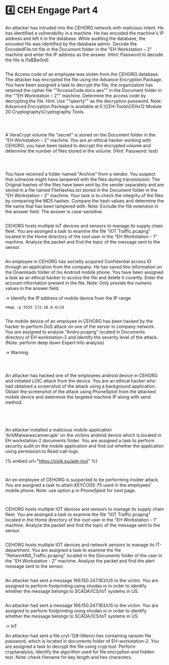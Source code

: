 # 4️⃣ CEH Engage Part 4

An attacker has intruded into the CEHORG network with malicious intent. He has identified a vulnerability in a machine. He has encoded the machine's IP address and left it in the database. While auditing the database, the encoded file was identified by the database admin. Decode the EncodedFile.txt file in the Document folder in the "EH Workstation – 2" machine and enter the IP address as the answer. (Hint: Password to decode the file is Pa\$$w0rd)

<figure><img src="../../.gitbook/assets/image (120).png" alt=""><figcaption></figcaption></figure>



The Access code of an employee was stolen from the CEHORG database. The attacker has encrypted the file using the Advance Encryption Package. You have been assigned a task to decrypt the file; the organization has retained the cipher file ""AccessCode.docx.aes"" in the Document folder in the ""EH Workstation – 2"" machine. Determine the access code by decrypting the file. Hint: Use ""qwerty"" as the decryption password. Note: Advanced Encryption Package is available at E:\CEH-Tools\CEHv12 Module 20 Cryptography\Cryptography Tools.

<figure><img src="../../.gitbook/assets/image (121).png" alt=""><figcaption></figcaption></figure>

<figure><img src="../../.gitbook/assets/image (122).png" alt=""><figcaption></figcaption></figure>

<figure><img src="../../.gitbook/assets/image (123).png" alt=""><figcaption></figcaption></figure>



A VeraCrypt volume file "secret" is stored on the Document folder in the "EH Workstation – 2" machine. You are an ethical hacker working with CEHORG; you have been tasked to decrypt the encrypted volume and determine the number of files stored in the volume. (Hint: Password: test)

<figure><img src="../../.gitbook/assets/image (124).png" alt=""><figcaption></figcaption></figure>

<figure><img src="../../.gitbook/assets/image (125).png" alt=""><figcaption></figcaption></figure>

<figure><img src="../../.gitbook/assets/image (126).png" alt=""><figcaption></figcaption></figure>



You have received a folder named "Archive" from a vendor. You suspect that someone might have tampered with the files during transmission. The Original hashes of the files have been sent by the sender separately and are stored in a file named FileHashes.txt stored in the Document folder in the "EH Workstation – 2" machine. Your task is to check the integrity of the files by comparing the MD5 hashes. Compare the hash values and determine the file name that has been tampered with. Note: Exclude the file extension in the answer field. The answer is case-sensitive.

<figure><img src="../../.gitbook/assets/image (127).png" alt=""><figcaption></figcaption></figure>



CEHORG hosts multiple IoT devices and sensors to manage its supply chain fleet. You are assinged a task to examine the file "IOT Traffic.pcapng" located in the Home directory of the root user in the "EH Workstation - 1" machine. Analyze the packet and find the topic of the message sent to the sensor.

<figure><img src="../../.gitbook/assets/image (128).png" alt=""><figcaption></figcaption></figure>





An employee in CEHORG has secretly acquired Confidential access ID through an application from the company. He has saved this information on the Downloads folder of his Android mobile phone. You have been assigned a task as an ethical hacker to access the file and delete it covertly. Enter the account information present in the file. Note: Only provide the numeric values in the answer field.



\-> Identify the IP address of mobile device from the IP range

```
nmap -p 5555 172.16.0.0/24
```



<figure><img src="../../.gitbook/assets/image (129).png" alt=""><figcaption></figcaption></figure>





The mobile device of an employee in CEHORG has been hacked by the hacker to perform DoS attack on one of the server in company network. You are assigned to analyse "Andro.pcapng" located in Documents directory of EH workstation-2 and identify the severity level of the attack. (Note: perform deep down Expert Info analysis)



\-> Warning



<figure><img src="../../.gitbook/assets/image (85).png" alt=""><figcaption></figcaption></figure>

<figure><img src="../../.gitbook/assets/image (86).png" alt=""><figcaption></figcaption></figure>

<figure><img src="../../.gitbook/assets/image (131).png" alt=""><figcaption></figcaption></figure>





An attacker has hacked one of the employees android device in CEHORG and initiated LOIC attack from the device. You are an ethical hacker who had obtained a screenshot of the attack using a background application. Obtain the screenshot of the attack using PhoneSploit from the attacked mobile device and determine the targeted machine IP along with send method.

<figure><img src="../../.gitbook/assets/image (132).png" alt=""><figcaption></figcaption></figure>

<figure><img src="../../.gitbook/assets/image (133).png" alt=""><figcaption></figcaption></figure>



<figure><img src="../../.gitbook/assets/image (134).png" alt=""><figcaption></figcaption></figure>

<figure><img src="../../.gitbook/assets/image (135).png" alt=""><figcaption></figcaption></figure>



An attacker installed a malicious mobile application 'AntiMalwarescanner.apk' on the victims android device which is located in EH workstation-2 documents folder. You are assigned a task to perform security audit on the mobile application and find out whether the application using permission to Read-call-logs.

{% embed url="https://sisik.eu/apk-tool" %}

<figure><img src="../../.gitbook/assets/image (175).png" alt=""><figcaption></figcaption></figure>

<figure><img src="../../.gitbook/assets/image (176).png" alt=""><figcaption></figcaption></figure>

An ex-employee of CEHORG is suspected to be performing insider attack. You are assigned a task to attain KEYCODE-75 used in the employees' mobile phone. Note: use option p in PhoneSploit for next page.



<figure><img src="../../.gitbook/assets/image (136).png" alt=""><figcaption></figcaption></figure>

<figure><img src="../../.gitbook/assets/image (137).png" alt=""><figcaption></figcaption></figure>





CEHORG hosts multiple IOT devices and sensors to manage its supply chain fleet. You are assinged a task to examine the file "IOT Traffic.pcapng" located in the Home directory of the root user in the "EH Workstation - 1" machine. Analyze the packet and find the topic of the message sent to the sensor.

<figure><img src="../../.gitbook/assets/image (138).png" alt=""><figcaption></figcaption></figure>





CEHORG hosts multiple IOT devices and network sensors to manage its IT-department. You are assigned a task to examine the file "NetworkNS\_Traffic.pcapng" located in the Documents folder of the user in the "EH Workstation - 2" machine. Analyze the packet and find the alert message sent to the sensor.

<figure><img src="../../.gitbook/assets/image (139).png" alt=""><figcaption></figcaption></figure>





An attacker had sent a message 166.150.247.183/US to the victim. You are assigned to perform footprinting using shodan.io in order to identify whether the message belongs to SCADA/ICS/IoT systems in US.

<figure><img src="../../.gitbook/assets/image (140).png" alt=""><figcaption></figcaption></figure>





An attacker had sent a message 166.150.247.183/US to the victim. You are assigned to perform footprinting using shodan.io in order to identify whether the message belongs to SCADA/ICS/IoT systems in US.

\-> IoT







An attacker had sent a file cryt-128-06encr.hex containing ransom file password, which is located in documents folder of EH-workstation-2. You are assigned a task to decrypt the file using cryp tool. Perform cryptanalysis, Identify the algorithm used for file encryption and hidden text. Note: check filename for key length and hex characters.



<figure><img src="../../.gitbook/assets/image (108).png" alt=""><figcaption></figcaption></figure>

<figure><img src="../../.gitbook/assets/image (109).png" alt=""><figcaption></figcaption></figure>

<figure><img src="../../.gitbook/assets/image (107).png" alt=""><figcaption></figcaption></figure>
